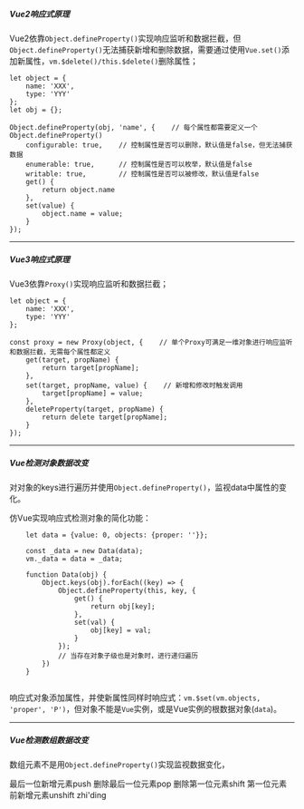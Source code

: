 ##### Vue2响应式原理
Vue2依靠`Object.defineProperty()`实现响应监听和数据拦截，但`Object.defineProperty()`无法捕获新增和删除数据，需要通过使用`Vue.set()`添加新属性，`vm.$delete()/this.$delete()`删除属性；
```
let object = {
	name: 'XXX',
	type: 'YYY'
};
let obj = {};

Object.defineProperty(obj, 'name', {    // 每个属性都需要定义一个Object.defineProperty()
	configurable: true,    // 控制属性是否可以删除，默认值是false，但无法捕获数据
	enumerable: true,      // 控制属性是否可以枚举，默认值是false
	writable: true,        // 控制属性是否可以被修改，默认值是false
	get() {
		return object.name
	},
	set(value) {
		object.name = value;
	}
});
```

---

##### Vue3响应式原理
Vue3依靠`Proxy()`实现响应监听和数据拦截；
```
let object = {
	name: 'XXX',
	type: 'YYY'
};

const proxy = new Proxy(object, {    // 单个Proxy可满足一维对象进行响应监听和数据拦截，无需每个属性都定义
	get(target, propName) {
		return target[propName];
	},
	set(target, propName, value) {    // 新增和修改时触发调用
		target[propName] = value;
	},
	deleteProperty(target, propName) {
		return delete target[propName];
	}
});
```

---

##### Vue检测对象数据改变
对对象的keys进行遍历并使用`Object.defineProperty()`，监视data中属性的变化。

仿Vue实现响应式检测对象的简化功能：
```
	let data = {value: 0, objects: {proper: ''}};

	const _data = new Data(data);
	vm._data = data = _data;

	function Data(obj) {
		Object.keys(obj).forEach((key) => {
			Object.defineProperty(this, key, {
				get() {
					return obj[key];
				},
				set(val) {
					obj[key] = val;
				}
			});
			// 当存在对象子级也是对象时，进行递归遍历
		})
	}
	
```

响应式对象添加属性，并使新属性同样时响应式：`vm.$set(vm.objects, 'proper', 'P')`，但对象不能是`Vue`实例，或是Vue实例的根数据对象(`data`)。

---

##### Vue检测数组数据改变
数组元素不是用`Object.defineProperty()`实现监视数据变化，

最后一位新增元素push
删除最后一位元素pop
删除第一位元素shift
第一位元素前新增元素unshift
zhi'ding
